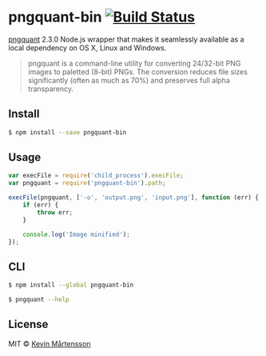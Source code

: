 # pngquant-bin [![Build Status](https://travis-ci.org/kevva/pngquant-bin.svg?branch=master)](https://travis-ci.org/kevva/pngquant-bin)

[pngquant](http://pngquant.org) 2.3.0 Node.js wrapper that makes it seamlessly available as a local dependency on OS X, Linux and Windows.

> pngquant is a command-line utility for converting 24/32-bit PNG images to paletted (8-bit) PNGs. The conversion reduces file sizes significantly (often as much as 70%) and preserves full alpha transparency.

## Install

```bash
$ npm install --save pngquant-bin
```

## Usage

```js
var execFile = require('child_process').execFile;
var pngquant = require('pngquant-bin').path;

execFile(pngquant, ['-o', 'output.png', 'input.png'], function (err) {
	if (err) {
		throw err;
	}

	console.log('Image minified');
});
```

## CLI

```bash
$ npm install --global pngquant-bin
```

```bash
$ pngquant --help
```

## License

MIT © [Kevin Mårtensson](http://kevinmartensson.com)
